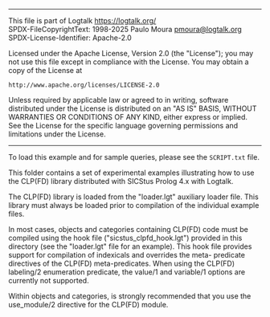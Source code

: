 ________________________________________________________________________

This file is part of Logtalk <https://logtalk.org/>  
SPDX-FileCopyrightText: 1998-2025 Paulo Moura <pmoura@logtalk.org>  
SPDX-License-Identifier: Apache-2.0

Licensed under the Apache License, Version 2.0 (the "License");
you may not use this file except in compliance with the License.
You may obtain a copy of the License at

    http://www.apache.org/licenses/LICENSE-2.0

Unless required by applicable law or agreed to in writing, software
distributed under the License is distributed on an "AS IS" BASIS,
WITHOUT WARRANTIES OR CONDITIONS OF ANY KIND, either express or implied.
See the License for the specific language governing permissions and
limitations under the License.
________________________________________________________________________


To load this example and for sample queries, please see the `SCRIPT.txt` file.

This folder contains a set of experimental examples illustrating how to use
the CLP(FD) library distributed with SICStus Prolog 4.x with Logtalk.

The CLP(FD) library is loaded from the "loader.lgt" auxiliary loader file.
This library must always be loaded prior to compilation of the individual 
example files.

In most cases, objects and categories containing CLP(FD) code must be
compiled using the hook file ("sicstus_clpfd_hook.lgt") provided in this
directory (see the "loader.lgt" file for an example). This hook file
provides support for compilation of indexicals and overrides the meta-
predicate directives of the CLP(FD) meta-predicates. When using the CLP(FD)
labeling/2 enumeration predicate, the value/1 and variable/1 options are
currently not supported.

Within objects and categories, is strongly recommended that you use the
use_module/2 directive for the CLP(FD) module.
